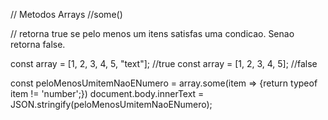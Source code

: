 
// Metodos Arrays
//some()

// retorna true se pelo menos um itens satisfas uma condicao. Senao retorna false.


const array = [1, 2, 3, 4, 5, "text"]; //true
const array = [1, 2, 3, 4, 5]; //false

const peloMenosUmitemNaoENumero = array.some(item => {return typeof item != 'number';})
document.body.innerText = JSON.stringify(peloMenosUmitemNaoENumero);
